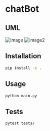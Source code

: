 # chatBot

## UML 
![image](packages.png)
![image2](classes.png)

## Installation

```bash
pip install -e .
```

## Usage

```bash
python main.py
```

## Tests

```bash
pytest tests/
```
